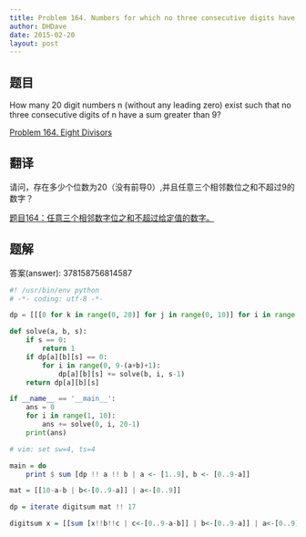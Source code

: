 ```yaml
---
title: Problem 164. Numbers for which no three consecutive digits have a sum greater than a given value
author: DHDave
date: 2015-02-20
layout: post
---
```


## 题目

How many 20 digit numbers n (without any leading zero) exist such that no three consecutive digits of n have a sum greater than 9?

[Problem 164. Eight Divisors](https://projecteuler.net/problem=164 "Problem 164")

## 翻译

请问，存在多少个位数为20（没有前导0）,并且任意三个相邻数位之和不超过9的数字？

<!--more-->

[题目164：任意三个相邻数字位之和不超过给定值的数‏字。](http://pe.spiritzhang.com/index.php/2011-05-11-09-44-54/167-164 "题目164")

## 题解 

答案(answer): 378158756814587

```python
#! /usr/bin/env python
# -*- coding: utf-8 -*-

dp = [[[0 for k in range(0, 20)] for j in range(0, 10)] for i in range(0, 10)]

def solve(a, b, s):
    if s == 0:
        return 1
    if dp[a][b][s] == 0:
        for i in range(0, 9-(a+b)+1):
            dp[a][b][s] += solve(b, i, s-1)
    return dp[a][b][s]

if __name__ == '__main__':
    ans = 0
    for i in range(1, 10):
        ans += solve(0, i, 20-1)
    print(ans)

# vim: set sw=4, ts=4
```

```haskell
main = do
    print $ sum [dp !! a !! b | a <- [1..9], b <- [0..9-a]]

mat = [[10-a-b | b<-[0..9-a]] | a<-[0..9]]

dp = iterate digitsum mat !! 17

digitsum x = [[sum [x!!b!!c | c<-[0..9-a-b]] | b<-[0..9-a]] | a<-[0..9]]
```

